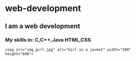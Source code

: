 # web-development
## I am a web development 
### My skills in: C,C++,Java HTML,CSS
~~~
<img src="img_girl.jpg" alt="Girl in a jacket" width="500" height="600">
~~~
